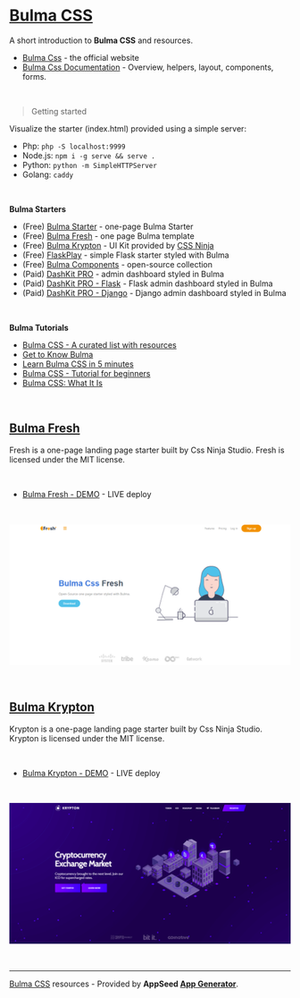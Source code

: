# [Bulma CSS](https://bulma-css.com/)

A short introduction to **Bulma CSS** and resources.

- [Bulma Css](https://bulma.io/) - the official website
- [Bulma Css Documentation](https://bulma.io/documentation/) - Overview, helpers, layout, components, forms.

<br />

> Getting started

Visualize the starter (index.html) provided using a simple server:

- Php:  `php -S localhost:9999`
- Node.js: `npm i -g serve && serve .`
- Python: `python -m SimpleHTTPServer`
- Golang: `caddy`

<br />

**Bulma Starters**

- (Free) [Bulma Starter](https://bulma-css.com/starter/) - one-page Bulma Starter 
- (Free) [Bulma Fresh](https://bulma-css.com/fresh/) - one page Bulma template 
- (Free) [Bulma Krypton](https://bulma-css.com/krypton/) - UI Kit provided by [CSS Ninja](https://cssninja.io/) 
- (Free) [FlaskPlay](https://appseed.us/apps/flask-apps/bulmaplay-flask-and-bulma-css) - simple Flask starter styled with Bulma
- (Free) [Bulma Components](https://github.com/bulma-css-templates/bulma-components) - open-source collection 
- (Paid) [DashKit PRO](https://cssninja.io/product/dashkit) - admin dashboard styled in Bulma
- (Paid) [DashKit PRO - Flask](https://appseed.us/admin-dashboards/flask-dashboard-dashkit-pro) - Flask admin dashboard styled in Bulma
- (Paid) [DashKit PRO - Django](https://appseed.us/admin-dashboards/flask-dashboard-dashkit-pro) - Django admin dashboard styled in Bulma
 
<br />

**Bulma Tutorials** 

- [Bulma CSS - A curated list with resources](https://blog.appseed.us/bulma-css-curated-list-with-resources/)
- [Get to Know Bulma](https://scotch.io/bar-talk/get-to-know-bulma-my-current-favorite-css-framework)
- [Learn Bulma CSS in 5 minutes](https://www.freecodecamp.org/news/learn-bulma-in-5-minutes-ec5188c53e83/)
- [Bulma CSS - Tutorial for beginners](https://dev.to/sm0ke/bulma-css-a-tutorial-for-beginners-af2)
- [Bulma CSS: What It Is](https://blog.devmountain.com/why-bulma-css-could-be-your-new-favorite-framework/)

<br />

## [Bulma Fresh](https://bulma-css.com/fresh/)

Fresh is a one-page landing page starter built by Css Ninja Studio. Fresh is licensed under the MIT license.

<br />

- [Bulma Fresh - DEMO](https://bulma-css-fresh.bulma-css.com/) - LIVE deploy

<br />

![Bulma CSS - Fresh is a one page landing page.](https://raw.githubusercontent.com/app-generator/bulma-css-fresh/master/media/bulma-css-fresh-screen.png)

<br />

## [Bulma Krypton](https://bulma-css.com/krypton/)

Krypton is a one-page landing page starter built by Css Ninja Studio. Krypton is licensed under the MIT license.

<br />

- [Bulma Krypton - DEMO](https://bulma-css-krypton.bulma-css.com/) - LIVE deploy

<br />

![Bulma CSS - Krypton is a one page landing page.](https://raw.githubusercontent.com/app-generator/bulma-css-krypton/master/media/bulma-css-krypton-screen.png)

<br />

--- 
[Bulma CSS](https://bulma-css.com/) resources - Provided by **AppSeed [App Generator](https://appseed.us/app-generator)**.
